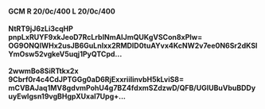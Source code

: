 #### GCM R 20/0c/400 L 20/0c/400
**NtRT9jJ6zLi3cqHP**<br/>**pnpLxRUYF9xkJeoD7RcLrblNmAIJmQUKgVSCon8xPlw=**<br/>**OG9ONQlWHx2usJB6GuLnlxx2RMDID0tuAYvx4KcNW2v7ee0N6Sr2dKSlYmOsw52vgkeV5uqj1PyQTCpd...**<br/><br/>
**2wwmBo8SiRTtkx2x**<br/>**9Cbrf0r4c4CdJPTGGg0aD6RjExxriilinvbH5kLviS8=**<br/>**mCVBAJaq1MV8gdvmPohU4g7BZ4fdxmSZdzwD/QFB/UGIUBuVbuBDDyuyEwIgsn19vgBHgpXUxaI7Upg+...**